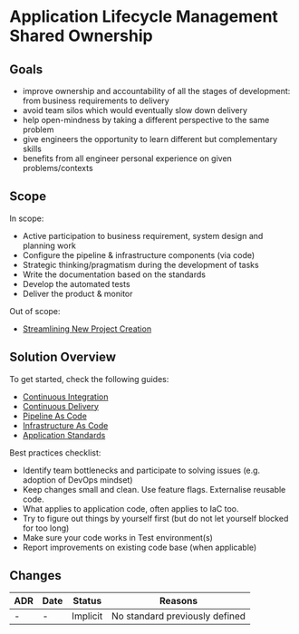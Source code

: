 # Application Lifecycle Management Shared Ownership

## Goals

- improve ownership and accountability of all the stages of development: from business requirements to delivery
- avoid team silos which would eventually slow down delivery
- help open-mindness by taking a different perspective to the same problem
- give engineers the opportunity to learn different but complementary skills
- benefits from all engineer personal experience on given problems/contexts

## Scope

In scope:
- Active participation to business requirement, system design and planning work
- Configure the pipeline & infrastructure components (via code)
- Strategic thinking/pragmatism during the development of tasks
- Write the documentation based on the standards
- Develop the automated tests
- Deliver the product & monitor

Out of scope:
- [Streamlining New Project Creation](../streamlining/README.md)

## Solution Overview

To get started, check the following guides:
- [Continuous Integration](../ci/README.md)
- [Continuous Delivery](../cdelivery/README.md)
- [Pipeline As Code](../pac/README.md)
- [Infrastructure As Code](../iac/README.md)
- [Application Standards](../iac/README.md)

Best practices checklist:
* Identify team bottlenecks and participate to solving issues (e.g. adoption of DevOps mindset)
* Keep changes small and clean. Use feature flags. Externalise reusable code.
* What applies to application code, often applies to IaC too. 
* Try to figure out things by yourself first (but do not let yourself blocked for too long)
* Make sure your code works in Test environment(s) 
* Report improvements on existing code base (when applicable)

## Changes

| ADR | Date | Status | Reasons |
|---|---|---|---|
| - | - | Implicit | No standard previously defined |